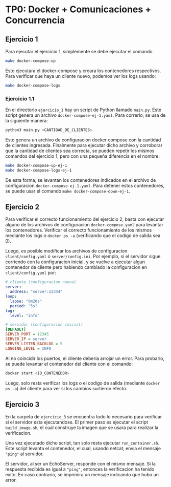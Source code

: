 # TP0: Docker + Comunicaciones + Concurrencia

## Ejercicio 1
Para ejecutar el ejercicio 1, simplemente se debe ejecutar el comando

```bash
make docker-compose-up
```

Esto ejecutara el docker-compose y creara los contenedores respectivos. Para verificar que haya un cliente nuevo, podemos ver los logs usando:

```bash
make docker-compose-logs
```

### Ejercicio 1.1
En el directorio `ejercicio_1` hay un script de Python llamado `main.py`. Este script genera un archivo `docker-compose-ej-1.yaml`. Para correrlo, se usa de la siguiente manera:

```bash
python3 main.py <CANTIDAD_DE_CLIENTES>
```

Esto genera un archivo de configuracion docker compose con la cantidad de clientes ingresada. Finalmente para ejecutar dicho archivo y corroborar que la cantidad de clientes sea correcta, se pueden repetir los mismos comandos del ejercicio 1, pero con una pequeña diferencia en el nombre:

```bash
make docker-compose-up-ej-1
make docker-compose-logs-ej-1
```

De esta forma, se levantan los contenedores indicados en el archivo de configuracion `docker-compose-ej-1.yaml`. Para detener estos contenedores, se puede usar el comando `make docker-compose-down-ej-1`.


## Ejercicio 2
Para verificar el correcto funcionamiento del ejercicio 2, basta con ejecutar alguno de los archivos de configuracion `docker-compose.yaml` para levantar los contenedores. Verificar el correcto funcionamiento de los mismos mediante los logs o `docker ps -a` (verificando que el codigo de salida sea 0).

Luego, es posible modificar los archivos de configuracion `client/config.yaml` o `server/config.ini`. Por ejemplo, si el servidor sigue corriendo con la configuracion inicial, y se vuelve a ejecutar algun contenedor de cliente pero habiendo cambiado la configuracion en `client/config.yaml` por:
```yaml
# cliente (configuracion nueva)
server:
  address: "server:12344"
loop:
  lapse: "0m20s"
  period: "5s"
log:
  level: "info"
  ```

```ini
# servidor (configuracion inicial)
[DEFAULT]
SERVER_PORT = 12345
SERVER_IP = server
SERVER_LISTEN_BACKLOG = 5
LOGGING_LEVEL = INFO
```

Al no coincidir los puertos, el cliente deberia arrojar un error. Para probarlo, se puede levantar el contenedor del cliente con el comando:
```bash
docker start <ID_CONTENEDOR>
```

Luego, solo resta verificar los logs o el codigo de salida (mediante `docker ps -a`) del cliente para ver si los cambios surtieron efecto.

## Ejercicio 3
En la carpeta de `ejercicio_3` se encuentra todo lo necesario para verificar si el servidor esta ejecutandose. El primer paso es ejecutar el script `build_image.sh`, el cual construye la imagen que se usara para realizar la verificacion. 

Una vez ejecutado dicho script, tan solo resta ejecutar `run_container.sh`. Este script levanta el contenedor, el cual, usando netcat, envia el mensaje `"ping"` al servidor. 

El servidor, al ser un EchoServer, responde con el mismo mensaje. Si la respuesta recibida es igual a `"ping"`, entonces la verificacion ha tenido exito. En caso contrario, se imprimira un mensaje indicando que hubo un error.
